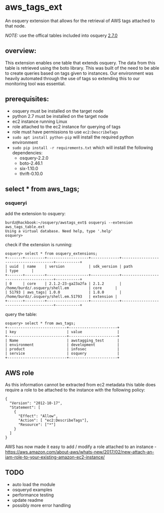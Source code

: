 # aws_tags_ext
An osquery extension that allows for the retrieval of AWS tags attached to that node.

*NOTE:* use the offical tables included into osquery [2.7.0](https://github.com/facebook/osquery/releases/tag/2.7.0)

## overview:
This extension enables one table that extends osquery. The data from this table is retrieved using the boto library. This was built of the need to be able to create queries based on tags given to instances. Our environment was heavily automated through the use of tags so extending this to our monitoring tool was essential.

## prerequisites:
- osquery must be installed on the target node
- python 2.7 must be installed on the target node
- ec2 instance running Linux
- role attached to the ec2 instance for querying of tags
- role must have permissions to use `ec2:DescribeTags`
- `sudo apt install python-pip` will install the required python environment
- `sudo pip install -r requirements.txt` which will install the following dependencies:
  * osquery-2.2.0
  * boto-2.46.1
  * six-1.10.0
  * thrift-0.10.0

## select * from aws_tags;
### osqueryi
add the extension to osquery:
```
burdz@hackbook:~/osquery/awstags_ext$ osqueryi --extension aws_tags_table.ext
Using a virtual database. Need help, type '.help'
osquery>
```
check if the extension is running:
```
osquery> select * from osquery_extensions;
+-------+---------+-------------------+-------------+---------------------------------------+-----------+
| uuid  | name    | version           | sdk_version | path                                  | type      |
+-------+---------+-------------------+-------------+---------------------------------------+-----------+
| 0     | core    | 2.1.2-23-ga23a2fa | 2.1.2       | /home/burdz/.osquery/shell.em         | core      |
| 51793 | aws_tags| 1.0.0             | 1.8.0       | /home/burdz/.osquery/shell.em.51793   | extension |
+-------+---------+-------------------+-------------+---------------------------------------+-----------+
```
query the table:
```
osquery> select * from aws_tags;
+---------------------------+----------------------+
| key                       | value                |
+---------------------------+----------------------+
| Name                      | awstagging_test      |
| environment               | development          |
| product                   | infosec              |
| service                   | osquery              |
+---------------------------+----------------------+
```

## AWS role
As this information cannot be extracted from ec2 metadata this table does require a role to be attached to the instance with the following policy:
```
{
  "Version": "2012-10-17",
  "Statement": [
    {    
      "Effect": "Allow",
      "Action": [ "ec2:DescribeTags"],
      "Resource": ["*"]
    }
  ]
}
```
AWS has now made it easy to add / modify a role attached to an instance - https://aws.amazon.com/about-aws/whats-new/2017/02/new-attach-an-iam-role-to-your-existing-amazon-ec2-instance/

## TODO
- auto load the module
- osqueryd examples
- performance testing
- update readme
- possibly more error handling
